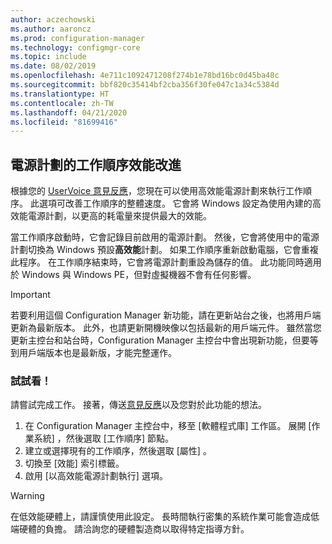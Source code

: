 ```yaml
---
author: aczechowski
ms.author: aaroncz
ms.prod: configuration-manager
ms.technology: configmgr-core
ms.topic: include
ms.date: 08/02/2019
ms.openlocfilehash: 4e711c1092471208f274b1e78bd16bc0d45ba48c
ms.sourcegitcommit: bbf820c35414bf2cba356f30fe047c1a34c5384d
ms.translationtype: HT
ms.contentlocale: zh-TW
ms.lasthandoff: 04/21/2020
ms.locfileid: "81699416"
---
```

## <a name="task-sequence-performance-improvements-for-power-plans"></a><a name="bkmk_tsperf"></a> 電源計劃的工作順序效能改進

<!--3555926-->

根據您的 [UserVoice 意見反應](https://configurationmanager.uservoice.com/forums/300492-ideas/suggestions/13442805-speed-up-osd-by-having-configmgr-set-high-performa)，您現在可以使用高效能電源計劃來執行工作順序。 此選項可改善工作順序的整體速度。 它會將 Windows 設定為使用內建的高效能電源計劃，以更高的耗電量來提供最大的效能。

當工作順序啟動時，它會記錄目前啟用的電源計劃。 然後，它會將使用中的電源計劃切換為 Windows 預設**高效能**計劃。 如果工作順序重新啟動電腦，它會重複此程序。 在工作順序結束時，它會將電源計劃重設為儲存的值。 此功能同時適用於 Windows 與 Windows PE，但對虛擬機器不會有任何影響。

> [!Important]
> 若要利用這個 Configuration Manager 新功能，請在更新站台之後，也將用戶端更新為最新版本。 此外，也請更新開機映像以包括最新的用戶端元件。 雖然當您更新主控台和站台時，Configuration Manager 主控台中會出現新功能，但要等到用戶端版本也是最新版，才能完整運作。

### <a name="try-it-out"></a>試試看！

請嘗試完成工作。 接著，傳送[意見反應](../../../../understand/find-help.md#product-feedback)以及您對於此功能的想法。

1. 在 Configuration Manager 主控台中，移至 [軟體程式庫]  工作區。 展開 [作業系統]  ，然後選取 [工作順序]  節點。
1. 建立或選擇現有的工作順序，然後選取 [屬性]  。
1. 切換至 [效能]  索引標籤。
1. 啟用 [以高效能電源計劃執行]  選項。

> [!Warning]
> 在低效能硬體上，請謹慎使用此設定。 長時間執行密集的系統作業可能會造成低端硬體的負擔。 請洽詢您的硬體製造商以取得特定指導方針。
